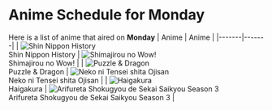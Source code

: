 # Anime Schedule for Monday
Here is a list of anime that aired on **Monday** 
| Anime | Anime |
|-------|-------|
| ![Shin Nippon History](https://cdn.myanimelist.net/images/anime/1433/134811.webp)<br>Shin Nippon History | ![Shimajirou no Wow!](https://cdn.myanimelist.net/images/anime/9/50737.webp)<br>Shimajirou no Wow! |
| ![Puzzle & Dragon](https://cdn.myanimelist.net/images/anime/1535/95070.webp)<br>Puzzle & Dragon | ![Neko ni Tensei shita Ojisan](https://cdn.myanimelist.net/images/anime/1659/144170.webp)<br>Neko ni Tensei shita Ojisan |
| ![Haigakura](https://cdn.myanimelist.net/images/anime/1214/142185.webp)<br>Haigakura | ![Arifureta Shokugyou de Sekai Saikyou Season 3](https://cdn.myanimelist.net/images/anime/1553/145597.webp)<br>Arifureta Shokugyou de Sekai Saikyou Season 3 |

